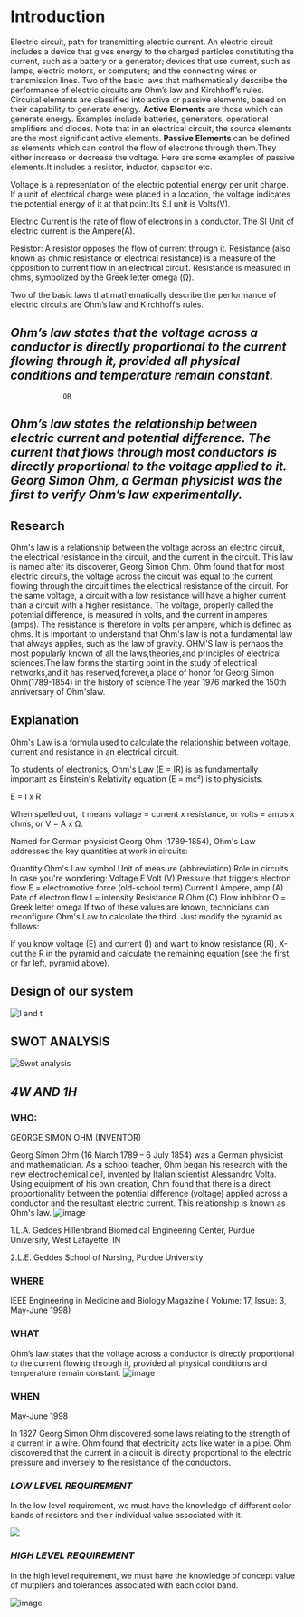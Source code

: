 # **Introduction**
Electric circuit, path for transmitting electric current. An electric circuit includes a device that gives energy to the charged particles constituting the current, such as a battery or a generator; devices that use current, such as lamps, electric motors, or computers; and the connecting wires or transmission lines. Two of the basic laws that mathematically describe the performance of electric circuits are Ohm’s law and Kirchhoff’s rules. Circuital elements are classified into active or passive elements, based on their capability to generate energy.
**Active Elements** are those which can generate energy. Examples include batteries, generators, operational amplifiers and diodes. Note that in an electrical circuit, the source elements are the most significant active elements.
**Passive Elements** can be defined as elements which can control the flow of electrons through them.They either increase or decrease the voltage. Here are some examples of passive elements.It includes a resistor, inductor, capacitor etc.

Voltage is a representation of the electric potential energy per unit charge. If a unit of electrical charge were placed in a location, the voltage indicates the potential energy of it at that point.Its S.I unit is Volts(V).

Electric Current is the rate of flow of electrons in a conductor. The SI Unit of electric current is the Ampere(A).

Resistor: A resistor opposes the flow of current through it. Resistance (also known as ohmic resistance or electrical resistance) is a measure of the opposition to current flow in an electrical circuit. Resistance is measured in ohms, symbolized by the Greek letter omega (Ω).

Two of the basic laws that mathematically describe the performance of electric circuits are Ohm’s law and Kirchhoff’s rules.
## ***Ohm’s law states that the voltage across a conductor is directly proportional to the current flowing through it, provided all physical conditions and temperature remain constant.***                
                 OR
## ***Ohm’s law states the relationship between electric current and potential difference. The current that flows through most conductors is directly proportional to the voltage applied to it. Georg Simon Ohm, a German physicist was the first to verify Ohm’s law experimentally.***

## **Research**
Ohm's law is a relationship between the voltage across an electric circuit, the electrical resistance in the circuit, and the current in the circuit. This law is named after its discoverer, Georg Simon Ohm. Ohm found that for most electric circuits, the voltage across the circuit was equal to the current flowing through the circuit times the electrical resistance of the circuit. For the same voltage, a circuit with a low resistance will have a higher current than a circuit with a higher resistance. The voltage, properly called the potential difference, is measured in volts, and the current in amperes (amps). The resistance is therefore in volts per ampere, which is defined as ohms.
It is important to understand that Ohm's law is not a fundamental law that always applies, such as the law of gravity.
OHM'S law is perhaps the most popularly known of all the laws,theories,and principles of electrical sciences.The law forms the starting point in the study of electrical networks,and it has reserved,forever,a place of honor for Georg Simon Ohm(1789-1854) in the history of science.The year 1976 marked the 150th anniversary of Ohm'slaw.

## Explanation

Ohm's Law is a formula used to calculate the relationship between voltage, current and resistance in an electrical circuit.

To students of electronics, Ohm's Law (E = IR) is as fundamentally important as Einstein's Relativity equation (E = mc²) is to physicists.

E = I x R

When spelled out, it means voltage = current x resistance, or volts = amps x ohms, or V = A x Ω.

Named for German physicist Georg Ohm (1789-1854), Ohm's Law addresses the key quantities at work in circuits:

Quantity	Ohm's Law
symbol	Unit of measure
(abbreviation)	Role in circuits	In case you're wondering:
Voltage	E	Volt (V)	Pressure that triggers electron flow	E = electromotive force (old-school term)
Current	I	Ampere, amp (A)	Rate of electron flow	I = intensity
Resistance	R	Ohm (Ω)	Flow inhibitor	Ω = Greek letter omega
If two of these values are known, technicians can reconfigure Ohm's Law to calculate the third. Just modify the pyramid as follows:

If you know voltage (E) and current (I) and want to know resistance (R), X-out the R in the pyramid and calculate the remaining equation (see the first, or far left, pyramid above).

## **Design of our system**

![l and t](https://user-images.githubusercontent.com/80876216/114892916-cff9c600-9e2a-11eb-85a4-6036d4ef2066.PNG)


## **SWOT ANALYSIS**
![Swot analysis](https://user-images.githubusercontent.com/80876216/114897124-91fea100-9e2e-11eb-8250-b029397851e8.PNG)



## ***4W AND 1H***

### WHO:
GEORGE SIMON OHM (INVENTOR)

Georg Simon Ohm (16 March 1789 – 6 July 1854) was a German physicist and mathematician. As a school teacher, Ohm began his research with the new electrochemical cell, invented by Italian scientist Alessandro Volta. Using equipment of his own creation, Ohm found that there is a direct proportionality between the potential difference (voltage) applied across a conductor and the resultant electric current. This relationship is known as Ohm's law.
![image](https://github.com/259881/Ltts-uttam/blob/f1be74d701435df26eaeccc889ef36d1aa2f5081/1_Requirements/Georg%20Ohm.jpg)

1.L.A. Geddes
Hillenbrand Biomedical Engineering Center, Purdue University, West Lafayette, IN

2.L.E. Geddes
School of Nursing, Purdue University

### WHERE
IEEE Engineering in Medicine and Biology Magazine ( Volume: 17, Issue: 3, May-June 1998)

### WHAT
Ohm’s law states that the voltage across a conductor is directly proportional to the current flowing through it, provided all physical conditions and temperature remain constant.
![image](https://user-images.githubusercontent.com/82046396/114551646-4e1a6900-9c81-11eb-87d5-1c7c2483461d.png)

### WHEN
May-June 1998

In 1827 Georg Simon Ohm discovered some laws relating to the strength of a current in a wire. Ohm found that electricity acts like water in a pipe. Ohm discovered that the current in a circuit is directly proportional to the electric pressure and inversely to the resistance of the conductors.

### ***LOW LEVEL REQUIREMENT***

In the low level requirement, we must have the knowledge of different color bands of resistors and their individual value associated with it.

![](https://github.com/259881/Ltts-uttam/blob/26f1f6ed83330b655e4b81504614a41d26cf8261/1_Requirements/bands.png)

### ***HIGH LEVEL REQUIREMENT***

In the high level requirement, we must have the knowledge of concept value of mutpliers and tolerances associated with each color band.

![image](https://github.com/259881/Ltts-uttam/blob/de87a804cb2aafa6ba189b90afbb76eb6b9a3ced/1_Requirements/Resistor-color-code-chart.png)
